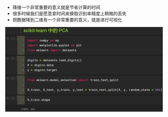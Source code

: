 - 降维一个非常重要的意义就是节省计算的时间
- 很多时候我们是愿意拿时间来换取识别率精度上稍微的丢失
- 把数据降到二维有一个非常重要的意义，就是进行可视化

![1568890517813](assets/1568890517813.png)

